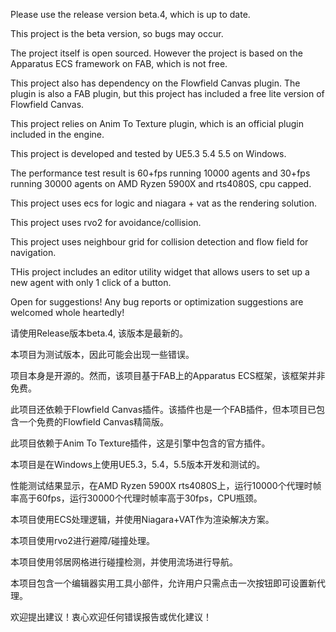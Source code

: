 Please use the release version beta.4, which is up to date.

This project is the beta version, so bugs may occur.

The project itself is open sourced. However the project is based on the Apparatus ECS framework on FAB, which is not free.

This project also has dependency on the Flowfield Canvas plugin. The plugin is also a FAB plugin, but this project has included a free lite version of Flowfield Canvas.

This project relies on Anim To Texture plugin, which is an official plugin included in the engine.

This project is developed and tested by UE5.3 5.4 5.5 on Windows.

The performance test result is 60+fps running 10000 agents and 30+fps running 30000 agents on AMD Ryzen 5900X and rts4080S, cpu capped.

This project uses ecs for logic and niagara + vat as the rendering solution.

This project uses rvo2 for avoidance/collision.

This project uses neighbour grid for collision detection and flow field for navigation.

THis project includes an editor utility widget that allows users to set up a new agent with only 1 click of a button.

Open for suggestions! Any bug reports or optimization suggestions are welcomed whole heartedly!

请使用Release版本beta.4, 该版本是最新的。

本项目为测试版本，因此可能会出现一些错误。

项目本身是开源的。然而，该项目基于FAB上的Apparatus ECS框架，该框架并非免费。

此项目还依赖于Flowfield Canvas插件。该插件也是一个FAB插件，但本项目已包含一个免费的Flowfield Canvas精简版。

此项目依赖于Anim To Texture插件，这是引擎中包含的官方插件。

本项目是在Windows上使用UE5.3，5.4，5.5版本开发和测试的。

性能测试结果显示，在AMD Ryzen 5900X rts4080S上，运行10000个代理时帧率高于60fps，运行30000个代理时帧率高于30fps，CPU瓶颈。

本项目使用ECS处理逻辑，并使用Niagara+VAT作为渲染解决方案。

本项目使用rvo2进行避障/碰撞处理。

本项目使用邻居网格进行碰撞检测，并使用流场进行导航。

本项目包含一个编辑器实用工具小部件，允许用户只需点击一次按钮即可设置新代理。

欢迎提出建议！衷心欢迎任何错误报告或优化建议！
